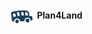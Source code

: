 <p align="left">
  <img src="../img/plan4landlogo.png" alt="Plan4Land Logo" width="40" style="vertical-align: middle;"/>
  <strong>Plan4Land</strong>
</p>